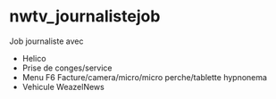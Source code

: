 # nwtv_journalistejob

Job journaliste avec
- Helico
- Prise de conges/service
- Menu F6 Facture/camera/micro/micro perche/tablette hypnonema
- Vehicule WeazelNews
